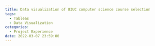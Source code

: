```yaml
---
title: Data visualization of UIUC computer science course selection
tags:
  - Tableas
  - Data Visualization
categories:
  - Project Experience
date: 2022-03-07 23:59:00
---
```


